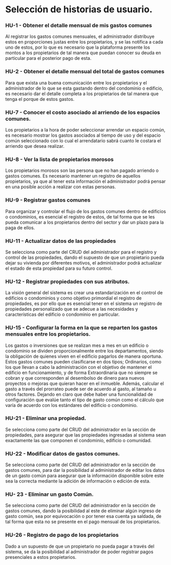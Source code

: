 # Selección de historias de usuario.

### HU-1 - Obtener el detalle mensual de mis gastos comunes
Al registrar los gastos comunes mensuales, el administrador distribuye estos en proporciones justas entre los propietarios, y se las notifica a cada uno de estos, por lo que es necesario que la plataforma presente los montos a los propietarios de tal manera que puedan conocer su deuda en particular para el posterior pago de esta.


### HU-2 - Obtener el detalle mensual del total de gastos comunes
Para que exista una buena comunicación entre los propietarios y el administrador de lo que se esta gastando dentro del condominio o edificio, es necesario dar el detalle completa a los propietarios de tal manera que tenga el porque de estos gastos.

### HU-7 - Conocer el costo asociado al arriendo de los espacios comunes.
Los propietarios a la hora de poder seleccionar arrendar un espacio común, es necesario mostrar los gastos asociados al tiempo de uso y del espacio común seleccionado con lo cual el arrendatario sabrá cuanto le costara el arriendo que desea realizar.

### HU-8 - Ver la lista de propietarios morosos
Los propietarios morosos son las persona que no han pagado arriendo o gastos comunes. Es necesario mantener un registro de aquellos propietarios, ya que al tener esta información el administrador podrá pensar en una posible acción a realizar con estas personas.

### HU-9 - Registrar gastos comunes
Para organizar y controlar el flujo de los gastos comunes dentro de edificios o condominios, es esencial el registro de estos, de tal forma que se les pueda comunicar a los propietarios dentro del sector y dar un plazo para la paga de ellos.

### HU-11 - Actualizar datos de las propiedades
Se selecciona como parte del CRUD del administrador para el registro y control de las propiedades, dando el supuesto de que un propietario pueda dejar su vivienda por diferentes motivos, el administrador podrá actualizar el estado de esta propiedad para su futuro control.

### HU-12 - Registrar propiedades con sus atributos.
La visión general del sistema es crear una estandarización en el control de edificios o condominios y como objetivo primordial el registro de propiedades, es por ello que es esencial tener en el sistema un registro de propiedades personalizado que se adecue a las necesidades y características del edificio o condominio en particular.

### HU-15 - Configurar la forma en la que se reparten los gastos mensuales entre los propietarios.
Los gastos o inversiones que se realizan mes a mes en un edificio o condominio se dividen proporcionalmente entre los departamentos, siendo la obligación de quienes viven en el edificio pagarlos de manera oportuna. Estos gastos comunes pueden clasificarse en dos tipos; Ordinarios, como los que llevan a cabo la administración con el objetivo de mantener el edificio en funcionamiento, y de forma Extraordinaria que no siempre se cobran y que corresponden al desembolso de dinero para nuevos proyectos o mejoras que quieran hacer en el inmueble. Además, calcular el gasto a través del prorrateo puede ser de acuerdo al gasto, al tamaño u otros factores. Dejando en claro que debe haber una funcionalidad de configuración que evalúe tanto el tipo de gasto común como el cálculo que varía de acuerdo con los estándares del edificio o condominio.

### HU-21 - Eliminar una propiedad.
Se selecciona como parte del CRUD del administrador en la sección de propiedades, para asegurar que las propiedades ingresadas al sistema sean exactamente las que componen el condominio, edificio o comunidad.

### HU-22 - Modificar datos de gastos comunes.
Se selecciona como parte del CRUD del administrador en la sección de gastos comunes, para dar la posibilidad al administrador de editar los datos de un gasto común para asegurar que la información disponible sobre este sea la correcta mediante la adición de información o edición de esta.

### HU- 23 - Eliminar un gasto Común.
Se selecciona como parte del CRUD del administrador en la sección de gastos comunes, dando la posibilidad al este de eliminar algún ingreso de gasto común, sea por equivocación o por tener esa cuenta ya saldada, de tal forma que esta no se presente en el pago mensual de los propietarios.

### HU-26 - Registro de pago de los propietarios
Dado a un supuesto de que un propietario no pueda pagar a través del sistema, se da la posibilidad al administrador de poder registrar pagos presenciales a estos propietarios.
